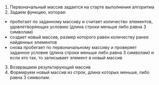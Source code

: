 1.	Первоначальный массив задается на старте выполнения алгоритма
2.	Задаем функцию, которая:
* пробегает по заданному массиву и считает количество элементов, удовлетворяющих условию (длина строки меньше либо равна 3 символам)
* создает новый массив, размер которого равен количеству ранее найденных элементов
* снова пробегает по первоначальному массиву и проверяет заданное условие (длина строки меньше либо равна 3 символам) и если это так, то записывает элемент в новый массив
3.	Возвращаем результирующий массив
4.	Формируем новый массив из строк, длина которых меньше, либо равна 3 символам. 
